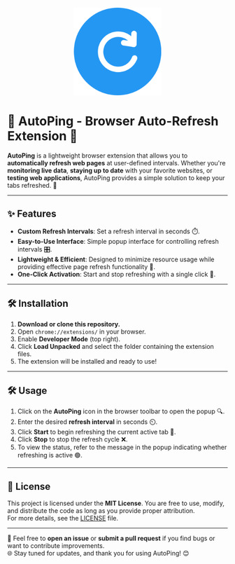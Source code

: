 <p align="center">
  <p align="center"> <img src="https://github.com/Widget-Wizards/AutoPing/blob/main/icon.png" width="200"/> </p>
</p>

# 🌟 AutoPing - Browser Auto-Refresh Extension 🚀

**AutoPing** is a lightweight browser extension that allows you to **automatically refresh web pages** at user-defined intervals. Whether you're **monitoring live data**, **staying up to date** with your favorite websites, or **testing web applications**, AutoPing provides a simple solution to keep your tabs refreshed. 🔄

---

## ✨ Features

- **Custom Refresh Intervals**: Set a refresh interval in seconds ⏱️.
- **Easy-to-Use Interface**: Simple popup interface for controlling refresh intervals 🎛️.
- **Lightweight & Efficient**: Designed to minimize resource usage while providing effective page refresh functionality 🌱.
- **One-Click Activation**: Start and stop refreshing with a single click 🔘.

---

## 🛠 Installation  
1. **Download or clone this repository.**  
2. Open `chrome://extensions/` in your browser.  
3. Enable **Developer Mode** (top right).  
4. Click **Load Unpacked** and select the folder containing the extension files.  
5. The extension will be installed and ready to use!  

---

## 🛠️ Usage

1. Click on the **AutoPing** icon in the browser toolbar to open the popup 🔍.
2. Enter the desired **refresh interval** in seconds ⏲️.
3. Click **Start** to begin refreshing the current active tab 🔄.
4. Click **Stop** to stop the refresh cycle ❌.
5. To view the status, refer to the message in the popup indicating whether refreshing is active 🟢.

---

## 📜 License

This project is licensed under the **MIT License**. You are free to use, modify, and distribute the code as long as you provide proper attribution.  
For more details, see the [LICENSE](LICENSE) file.

---

💬 Feel free to **open an issue** or **submit a pull request** if you find bugs or want to contribute improvements.  
🌐 Stay tuned for updates, and thank you for using AutoPing! 😊
